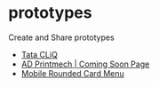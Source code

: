 # prototypes
Create and Share prototypes

- [Tata CLiQ](https://akhilarjun.github.io/prototypes/tatacliq)
- [AD Printmech | Coming Soon Page](https://akhilarjun.github.io/prototypes/adprintmech-comingsoon)
- [Mobile Rounded Card Menu](https://akhilarjun.github.io/prototypes/mobile-app-ui/rounded-cards-menu)
